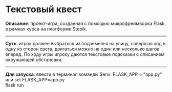 # Текстовый квест
**Описание**: проект-игра, созданная с помощью микрофреймворка Flask, в рамках курса на платформе Stepik.
***
**Суть**: игрок должен выбраться из подземелья на улицу, совершая ход в одну из сторон света, двигаться можно на один или несколько шагов вперед. По ходу игры игроку даются текстовые подсказки с описанием окружающей обстановки.
***
**Для запуска**: ввести в терминал команды 
$env: FLASK_APP = "app.py" или set FLASK_APP=app.py <br/>
flask run